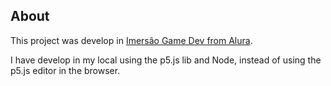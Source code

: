 ## About

This project was develop in [Imersão Game Dev from Alura](https://www.alura.com.br/imersao-gamedev-javascript).

I have develop in my local using the p5.js lib and Node, instead of using the p5.js editor in the browser.

